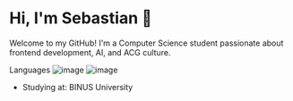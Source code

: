 # Hi, I'm Sebastian 👋
Welcome to my GitHub! I'm a Computer Science student passionate about frontend development, AI, and ACG culture.

Languages
![image](https://github.com/user-attachments/assets/8ce5b336-14ca-481a-be7c-d604b0457655) ![image](https://github.com/user-attachments/assets/88400e6d-8325-499f-a364-cf86a9c51287)


-  Studying at: BINUS University

